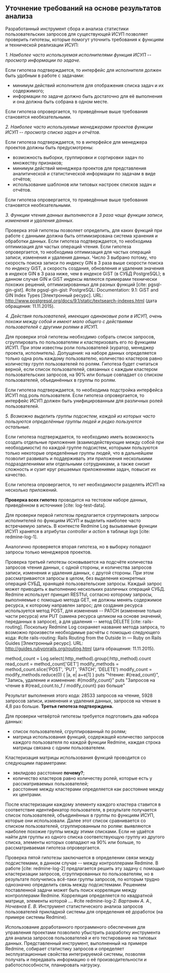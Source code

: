 ## Уточнение требований на основе результатов анализа

Разработанный инструмент сбора и анализа статистики пользовательских запросов для существующей ИСУП позволяет проверить гипотезы, которые помогут уточнить требования к функциям и технической реализации ИСУП:

*1. Наиболее часто используемая исполнителями функция ИСУП -- просмотр информации по задаче.*

Если гипотеза подтверждается, то интерфейс для исполнителя должен быть удобным в работе с задачами:  

- минимум действий исполнителя для отображения списка задач и их содержимого;
- информации по задаче должно быть достаточно для её выполнения и она должна быть собрана в одном месте.

Если гипотеза опровергается, то приведённые выше требования становятся необязательными.

*2. Наиболее часто используемые менеджерами проектов функции ИСУП -- просмотр списка задач и отчётов.*

Если гипотеза подтверждается, то в интерфейсе для менеджера проектов должны быть предусмотрены:

- возможность выборки, группировки и сортировки задач по множеству признаков;
- минимум действий менеджера проектов для представления аналитической и статистической информации по задачам в виде отчётов;
- использование шаблонов или типовых настроек списков задач и отчётов.

Если гипотеза опровергается, то приведённые выше требования становятся необязательными.

*3. Функции чтения данных выполняются в 3 раза чаще функции записи, изменения и удаления данных.*

Проверка этой гипотезы позволяет определить, для каких функций при работе с данными должна быть оптимизирована система хранения и обработки данных. Если гипотеза подтверждается, то необходима оптимизация для частых операций чтения. Если гипотеза опровергается, то необходима оптимизация для частых операций записи, изменения и удаления данных. Число 3 выбрано потому, что скорость поиска записи по индексу GIN в 3 раза выше скорости поиска по индексу GiST, а скорость создания, обновления и удаления значения в индексе GIN в 3 раза ниже, чем в индексе GiST (в СУБД PostgreSQL); в данном случае GIN и GiST индексы являются примерами технически похожих решений, оптимизированных для разных функций [cite: pgsql-gin-gist].
#cite pgsql-gin-gist: PostgreSQL: Documentation: 9.1: GiST and GIN Index Types [Электронный ресурс]. URL: http://www.postgresql.org/docs/9.1/static/textsearch-indexes.html (дата обращения: 11.11.2015).

*4. Действия пользователей, имеющих одинаковые роли в ИСУП, очень похожи между собой и имеют мало общего с действиями пользователей с другими ролями в ИСУП.*

Для проверки этой гипотезы необходимо собрать список запросов, сгруппировать по пользователям и кластеризовать его по функциям ИСУП. При этом известны роли пользователей (куратор, менеджер проекта, исполнитель). Допущения: на наборе данных определяется только одна роль каждому пользователю, количество кластеров равно количеству групп пользователей по ролям. Гипотеза будет считаться верной, если список пользователей, связанных с каждым кластером пользовательских запросов, на 90% или больше совпадает со списком пользователей, объединённых в группы по ролям.

Если гипотеза подтверждается, то необходима подстройка интерфейса ИСУП под роль пользователя.
Если гипотеза опровергается, то интерфейс ИСУП должен быть унифицированным для различных ролей пользователей.

*5. Возможно выделить группы подсистем, каждой из которых часто пользуются определённые группы людей и редко пользуются остальные.*

Если гипотеза подтверждается, то необходимо иметь возможность создать отдельные приложения (взаимодействующие между собой при необходимости) по каждой группе подсистем, которыми пользуются только некоторые определённые группы людей, что в дальнейшем позволит развивать и поддерживать эти приложения несколькими подразделениями или отдельными сотрудниками, а также снизит сложность и сузит круг решаемых приложениями задач, повысит их качество.

Если гипотеза опровергается, то нет необходимости разделять ИСУП на несколько приложений.

**Проверка всех гипотез** проводится на тестовом наборе данных, приведённом в источнике [cite: log-test-data].

Для проверки первой гипотезы предлагается сгруппировать запросы исполнителей по функциям ИСУП и выделить наиболее часто встречаемую запись. В контексте Redmine Log вызываемые функции ИСУП хранятся в атрибутах *controller* и *action* в таблице *logs* [cite: redmine-log-1].

Аналогично проверяется вторая гипотеза, но в выборку попадают запросы только менеджеров проектов.

Проверка третьей гипотезы основывается на подсчёте количества запросов чтения данных, с одной стороны, и количества запросов записи, изменения и удаления данных, с другой стороны. При этом рассматриваются запросы в целом, без выделения конкретных операций СУБД, хранящей пользовательские запросы. Каждый запрос может приводить к выполнению нескольких различных операций СУБД. Redmine использует принцип RESTful, согласно которому запросы, выполняемые с помощью метода GET, не должны менять содержимое ресурса, к которому направлен запрос; для создания ресурса используется метод POST, для изменения -- PATCH (изменение только части ресурса) или PUT (замена ресурса целиком на основе значений, переданных в запросе), а для удаления -- метод DELETE [cite: rails-routing]. Поскольку Redmine Log сохраняет название метода запроса, то возможно произвести необходимые расчёты с помощью следующего кода:
#cite rails-routing: Rails Routing from the Outside In — Ruby on Rails Guides [Электронный ресурс]. URL: http://guides.rubyonrails.org/routing.html (дата обращения: 11.11.2015).

  method_count = Log.select(:http_method).group(:http_method).count
  read_count = method_count['GET']
  modify_methods = method_count.slice('POST', 'PUT', 'PATCH', 'DELETE')
  modify_count = modify_methods.reduce(0) { |a, e| a+e[1] }
  puts "Чтение: #{read_count}", "Запись, удаление и изменение: #{modify_count}"
  puts "Запросов на чтение в #{read_count.to_f / modify_count} раз больше"

Результат выполнения этого кода: 28533 запросов на чтение, 5928 запросов записи, изменения и удаления данных, запросов на чтение в 4,8 раз больше. **Третья гипотеза подтверждена.**

Для проверки четвёртой гипотезы требуется подготовить два набора данных:

- список пользователей, сгруппированный по ролям;
- матрица использования функций, содержащей количество запросов каждого пользователя по каждой функции Redmine, каждая строка матрицы связана с одним пользователем.

Кластеризация матрицы использования функций проводится со следующими параметрами:

- эвклидово расстояние **почему?**;
- количество кластеров равно количеству ролей, которые есть у рассматриваемых пользователей;
- расстояние между кластерами определяется как расстояние между их центрами.

После кластеризации каждому элементу каждого кластера ставится в соответствие идентификатор пользователя, в результате получается список пользователей, объединённых в группы по функциям ИСУП, которые они использовали. Далее этот список сравнивается со списком пользователей, сгруппированным по ролям: выявляются наиболее похожие группы между этими списками. Если не удаётся найти для группы из одного списка соответствующую группу из другого списка, элементы которых совпадают на 90% или больше, то рассматриваемая гипотеза опровергается.

Проверка пятой гипотезы заключается в определении связи между подсистемами, в данном случае -- между контроллерами Redmine. В работе [cite: redmine-log-2] предлагается решить эту задачу с помощью кластеризации запросов, сгруппированных по пользователям, но в результате получились всё-таки группы запросов, по которым трудно однозначно определить связь между подсистемами. Решением поставленной задачи может быть поиск корреляции между контроллерами Redmine. Корреляция определяется по квадратной матрице, элементы которой **...**
#cite redmine-log-2: *Вартанян А. А., Ночевнов Е. В*. Инструмент статистического анализа запросов пользователей прикладной системы для определения её доработок (на примере системы Redmine).

Использование доработанного программного обеспечения для управления проектами позволило убыстрить разработку инструмента для анализа запросов пользователей и его тестирование на типовых данных. Представленный инструмент, выполненный на примере Redmine, собирает статистику запросов и определяет эксплуатационные свойства интегрируемой системы, позволяя получать и передавать информацию о её производительности и работоспособности, планировать нагрузку.
